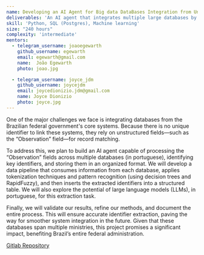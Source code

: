 ```yaml
---
name: Developing an AI Agent for Big data DataBases Integration from Unstructured Fields
deliverables: 'An AI agent that integrates multiple large databases by leveraging the "observation" field, fully connected to a robust data pipeline for seamless data processing and analysis.'
skill: 'Python, SQL (Postgres), Machine learning'
size: "240 hours"
complexity: 'intermediate'
mentors: 
  - telegram_username: joaoegewarth   
    github_username: egewarth  
    email: egewarth@gmail.com 
    name:  João Egewarth
    photo: joao.jpg

  - telegram_username: joyce_jdm
    github_username: joycejdm
    email: joycedionizio.jdm@gmail.com
    name: Joyce Dionizio
    photo: joyce.jpg
---
```

One of the major challenges we face is integrating databases from the Brazilian federal government's core systems. Because there is no unique identifier to link these systems, they rely on unstructured fields—such as the “Observation” field—for record matching.

To address this, we plan to build an AI agent capable of processing the “Observation” fields across multiple databases (in portuguese), identifying key identifiers, and storing them in an organized format. We will develop a data pipeline that consumes information from each database, applies tokenization techniques and pattern recognition (using decision trees and RapidFuzzy), and then inserts the extracted identifiers into a structured table. We will also explore the potential of large language models (LLMs), in portuguese,  for this extraction task.

Finally, we will validate our results, refine our methods, and document the entire process. This will ensure accurate identifier extraction, paving the way for smoother system integration in the future. Given that these databases span multiple ministries, this project promises a significant impact, benefiting Brazil’s entire federal administration.

<a href="https://gitlab.com/lappis-unb/gest-odadosipea/app-lappis-ipea">Gitlab Repository</a>
